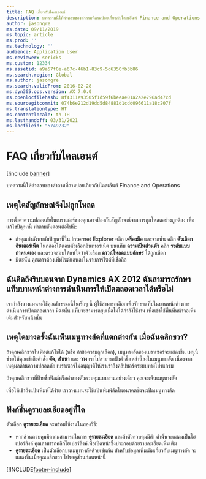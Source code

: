 ```yaml
---
title: FAQ เกี่ยวกับไคลเอนต์
description: บทความนี้ให้คำตอบของคำถามที่ถามบ่อยเกี่ยวกับไคลเอ็นต์ Finance and Operations
author: jasongre
ms.date: 09/11/2019
ms.topic: article
ms.prod: ''
ms.technology: ''
audience: Application User
ms.reviewer: sericks
ms.custom: 12334
ms.assetid: a9a57f0e-a67c-46b1-83c9-5d6350fb3b86
ms.search.region: Global
ms.author: jasongre
ms.search.validFrom: 2016-02-28
ms.dyn365.ops.version: AX 7.0.0
ms.openlocfilehash: 8f4311e93505f1d59f6beeae01a2a2e796ad47cd
ms.sourcegitcommit: 074b6e212d19dd5d84881d1cdd096611a18c207f
ms.translationtype: HT
ms.contentlocale: th-TH
ms.lasthandoff: 03/31/2021
ms.locfileid: "5749232"
---
```

# <a name="client-faq"></a>FAQ เกี่ยวกับไคลเอนต์

[!include [banner](../includes/banner.md)]

บทความนี้ให้คำตอบของคำถามที่ถามบ่อยเกี่ยวกับไคลเอ็นต์ Finance and Operations

## <a name="why-arent-symbols-loaded"></a>เหตุใดสัญลักษณ์จึงไม่ถูกโหลด

การตั้งค่าความปลอดภัยในเบราเซอร์ของคุณอาจป้องกันสัญลักษณ์จากการถูกโหลดอย่างถูกต้อง เพื่อแก้ไขปัญหานี้ ทำตามขั้นตอนต่อไปนี้:

- ถ้าคุณกำลังพบกับปัญหานี้ใน Internet Explorer คลิก **เครื่องมือ** และจากนั้น คลิก **ตัวเลือกอินเตอร์เน็ต** ในกล่องโต้ตอบตัวเลือกอินเทอร์เน็ต บนแท็บ **ความเป็นส่วนตัว** คลิก **ระดับแบบกำหนดเอง** และตรวจสอบให้แน่ใจว่าตัวเลือก **ดาวน์โหลดแบบอักษร** ได้ถูกเลือก
- มิฉะนั้น คุณอาจต้องเพิ่มไซต์แอพลงในรายการไซต์ที่เชื่อถือ

## <a name="i-miss-the-ribbon-from-dynamics-ax-2012-can-i-keep-action-pane-tabs-open-all-the-time"></a>ฉันคิดถึงริบบอนจาก Dynamics AX 2012 ฉันสามารถรักษาแท็บบานหน้าต่างการดำเนินการให้เปิดตลอดเวลาได้หรือไม่

เรากำลังวางแผนจะใช้คุณลักษณะนี้ในเร็วๆ นี้ ผู้ใช้สามารถเลือกเพื่อรักษาแท็บในบานหน้าต่างการดำเนินการเปิดตลอดเวลา มิฉะนั้น แท็บจะสามารถยุบเมื่อไม่ได้กำลังใช้งาน เพื่อเข้าใช้พื้นที่หน้าจอเพิ่มเติมสำหรับหน้านั้น

## <a name="why-do-i-sometimes-see-different-shortcut-menus-when-i-right-click"></a>เหตุใดบางครั้งฉันเห็นเมนูทางลัดที่แตกต่างกัน เมื่อฉันคลิกขวา?

ถ้าคุณคลิกขวาในฟิลด์แก้ไขได้ (หรือ ถ้าข้อความถูกเลือก), เมนูทางลัดของเบราเซอร์จะแสดงขึ้น เมนูนี้ช่วยให้คุณเข้าถึงคำสั่ง **ตัด**, **สำเนา** และ **วาง** เราไม่สามารถฝังคำสั่งเหล่านี้ลงในเมนูทางลัด เนื่องจาก เหตุผลด้านความปลอดภัย เบราเซอร์ไม่อนุญาติให้เราเข้าถึงคลิปบอร์ดระบบทางโปรแกรม

ถ้าคุณคลิกขวาที่ป้ายชื่อฟิลด์หรือค่าของตัวควบคุมแบบอ่านอย่างเดียว คุณจะเห็นเมนูทางลัด

เพื่อให้เข้าถึงแป้นพิมพ์ได้ง่าย เราวางแผนจะใช้แป้นพิมพ์ลัดในอนาคตซึ่งจะเปิดเมนูทางลัด

## <a name="where-is-the-view-details-functionality"></a>ฟังก์ชั่นดูรายละเอียดอยู่ที่ใด

ตัวเลือก **ดูรายละเอียด** จะพร้อมใช้งานในสองวิธี:

- หากส่วนควบคุมมีความสามารถในการ **ดูรายละเอียด** และถ้าตัวควบคุมมีค่า ค่านั้นจะแสดงเป็นไฮเปอร์ลิงค์ คุณสามารถคลิกไฮเปอร์ลิงค์เพื่อเปิดหน้าซึ่งประกอบด้วยรายละเอียดเพิ่มเติม
- **ดูรายละเอียด** เป็นตัวเลือกบนเมนูทางลัดด้วยเช่นกัน สำหรับข้อมูลเพิ่มเติมเกี่ยวกับเมนูทางลัด จะแสดงขึ้นเมื่อคุณคลิกขวา โปรดดูส่วนก่อนหน้านี้


[!INCLUDE[footer-include](../../../includes/footer-banner.md)]